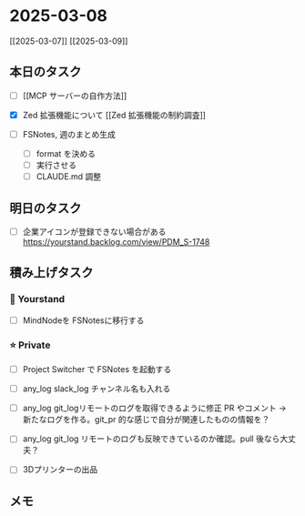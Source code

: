 # 2025-03-08

[[2025-03-07]] [[2025-03-09]]

## 本日のタスク

- [ ] [[MCP サーバーの自作方法]]
- [x] Zed 拡張機能について [[Zed 拡張機能の制約調査]]

- [ ] FSNotes, 週のまとめ生成
	- [ ] format を決める
	- [ ] 実行させる
	- [ ] CLAUDE.md 調整

## 明日のタスク

- [ ] 企業アイコンが登録できない場合がある https://yourstand.backlog.com/view/PDM_S-1748

## 積み上げタスク

### 🔵 Yourstand

- [ ] MindNodeを FSNotesに移行する

### ⭐️ Private

- [ ] Project Switcher で FSNotes を起動する

- [ ] any_log slack_log チャンネル名も入れる
- [ ] any_log git_logリモートのログを取得できるように修正 PR やコメント -> 新たなログを作る。git_pr 的な感じで自分が関連したものの情報を？
- [ ] any_log git_log リモートのログも反映できているのか確認。pull 後なら大丈夫？

- [ ] 3Dプリンターの出品

## メモ



